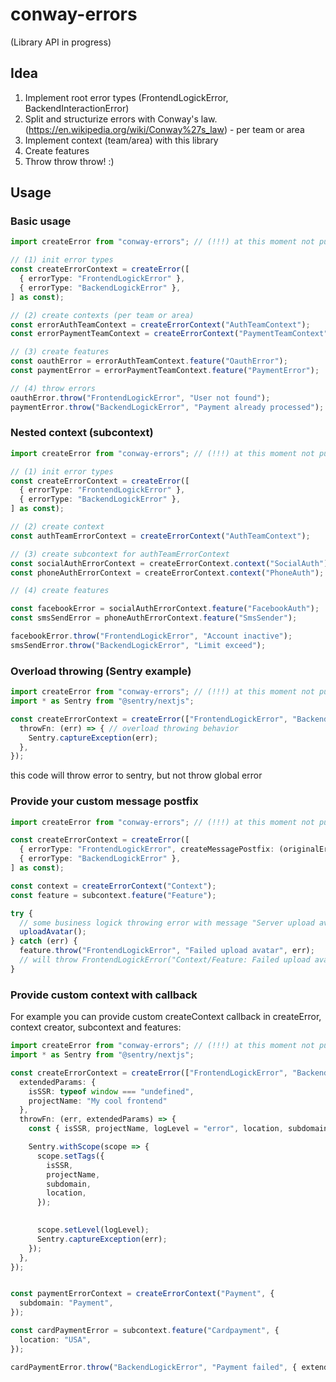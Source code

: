 # conway-errors

(Library API in progress)

## Idea

1. Implement root error types (FrontendLogickError, BackendInteractionError)
2. Split and structurize errors with Conway's law. (<https://en.wikipedia.org/wiki/Conway%27s_law>) - per team or area
3. Implement context (team/area) with this library
4. Create features
5. Throw throw throw! :)

## Usage

### Basic usage

```ts
import createError from "conway-errors"; // (!!!) at this moment not published

// (1) init error types 
const createErrorContext = createError([
  { errorType: "FrontendLogickError" },
  { errorType: "BackendLogickError" },
] as const);

// (2) create contexts (per team or area)
const errorAuthTeamContext = createErrorContext("AuthTeamContext");
const errorPaymentTeamContext = createErrorContext("PaymentTeamContext");

// (3) create features
const oauthError = errorAuthTeamContext.feature("OauthError");
const paymentError = errorPaymentTeamContext.feature("PaymentError");

// (4) throw errors
oauthError.throw("FrontendLogickError", "User not found");
paymentError.throw("BackendLogickError", "Payment already processed"); // node.js:
```

### Nested context (subcontext)

```ts
import createError from "conway-errors"; // (!!!) at this moment not published

// (1) init error types 
const createErrorContext = createError([
  { errorType: "FrontendLogickError" },
  { errorType: "BackendLogickError" },
] as const);

// (2) create context 
const authTeamErrorContext = createErrorContext("AuthTeamContext");

// (3) create subcontext for authTeamErrorContext
const socialAuthErrorContext = createErrorContext.context("SocialAuth");
const phoneAuthErrorContext = createErrorContext.context("PhoneAuth");

// (4) create features

const facebookError = socialAuthErrorContext.feature("FacebookAuth");
const smsSendError = phoneAuthErrorContext.feature("SmsSender");

facebookError.throw("FrontendLogickError", "Account inactive");
smsSendError.throw("BackendLogickError", "Limit exceed");
```

### Overload throwing (Sentry example)

```ts
import createError from "conway-errors"; // (!!!) at this moment not published
import * as Sentry from "@sentry/nextjs";

const createErrorContext = createError(["FrontendLogickError", "BackendLogickError"], {
  throwFn: (err) => { // overload throwing behavior
    Sentry.captureException(err);
  },
});
```

this code will throw error to sentry, but not throw global error

### Provide your custom message postfix

```ts
import createError from "conway-errors"; // (!!!) at this moment not published

const createErrorContext = createError([
  { errorType: "FrontendLogickError", createMessagePostfix: (originalError) => " >>> " + originalError?.message },
  { errorType: "BackendLogickError" },
] as const);

const context = createErrorContext("Context");
const feature = subcontext.feature("Feature");

try {
  // some business logick throwing error with message "Server upload avatar failed"
  uploadAvatar();
} catch (err) {
  feature.throw("FrontendLogickError", "Failed upload avatar", err);
  // will throw FrontendLogickError("Context/Feature: Failed upload avatar >>> Server upload avatar failed")
}
```

### Provide custom context with callback

For example you can provide custom createContext callback in createError, context creator, subcontext and features:

```ts
import createError from "conway-errors"; // (!!!) at this moment not published
import * as Sentry from "@sentry/nextjs";

const createErrorContext = createError(["FrontendLogickError", "BackendLogickError"], {
  extendedParams: {
    isSSR: typeof window === "undefined",
    projectName: "My cool frontend"
  },
  throwFn: (err, extendedParams) => {
    const { isSSR, projectName, logLevel = "error", location, subdomain } = extendedParams;

    Sentry.withScope(scope => {
      scope.setTags({
        isSSR,
        projectName,
        subdomain,
        location,
      });
      

      scope.setLevel(logLevel);
      Sentry.captureException(err);
    });
  },
});


const paymentErrorContext = createErrorContext("Payment", {
  subdomain: "Payment",
});

const cardPaymentError = subcontext.feature("Cardpayment", {
  location: "USA",
});

cardPaymentError.throw("BackendLogickError", "Payment failed", { extendedParams: { logLevel: "fatal" } });
```
